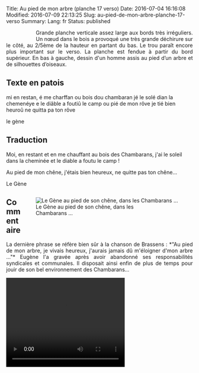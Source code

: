 Title: Au pied de mon arbre (planche 17 verso)
Date: 2016-07-04 16:16:08
Modified: 2016-07-09 22:13:25
Slug: au-pied-de-mon-arbre-planche-17-verso
Summary: 
Lang: fr
Status: published


<figure class="image-block" style="float: left;">
  <img alt="" src="{static}/images/planche_17_verso.png">
  <figcaption style="max-width: 293px"></figcaption>
</figure>
<p style="text-align:justify;">Grande planche verticale assez large aux bords très irréguliers. Un nœud dans le bois a provoqué une très grande déchirure sur le côté, au 2/5ème de la hauteur en partant du bas. Le trou paraît encore plus important sur le verso. La planche est fendue à partir du bord supérieur.
En bas à gauche, dessin d'un homme assis au pied d’un arbre et de silhouettes d’oiseaux.</p>

## Texte en patois
mi  en  restan,  é  me  charffan  ou  bois  dou   chambaran   jé  le  solé  dian  la  chemenéye  e  le  diâble  a  foutiû  le  camp  ou  pié  de  mon  rôve   je tié  bien  heuroû  ne  quitta  pa  ton  rôve

le gène

## Traduction
Moi, en restant et en me chauffant au bois des Chambarans, j'ai le soleil dans la cheminée et le diable a foutu le camp !

Au pied de mon chêne, j'étais bien heureux, ne quitte pas ton chêne...

Le Gène
<figure class="image-block" style="float: right;">
  <img alt="Le Gène au pied de son chêne, dans les Chambarans ..." src="{static}/images/planche_17_verso-dessin.png">
  <figcaption style="max-width: 320px">Le Gène au pied de son chêne, dans les Chambarans ...</figcaption>
</figure>



## Commentaire
<p style="text-align:justify;">La dernière phrase se réfère bien sûr à la chanson de Brassens :
*"Au pied de mon arbre, je vivais heureux,
j'aurais jamais dû m'éloigner d'mon arbre ..."*
Eugène l'a gravée après avoir abandonné ses responsabilités syndicales et communales. Il disposait ainsi enfin de plus de temps pour jouir de son bel environnement des Chambarans...</p>







<video width="320" height="240" controls>
  <source src="{static}/videos/video_17bis.mp4" type="video/mp4">
</video>
